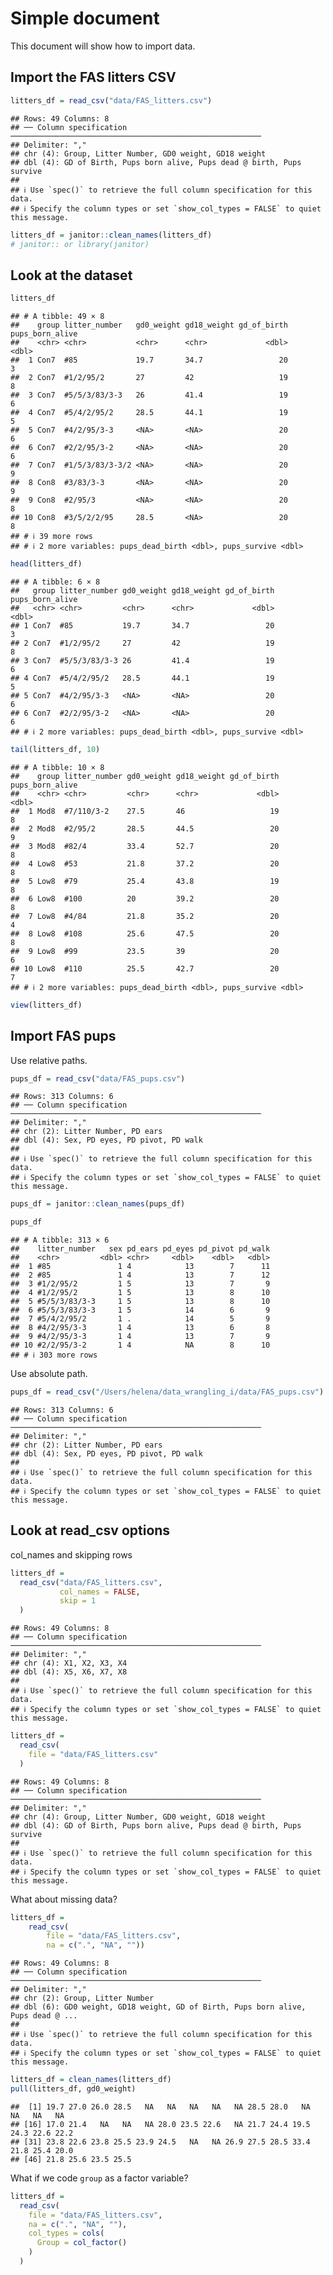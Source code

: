Simple document
================

This document will show how to import data.

## Import the FAS litters CSV

``` r
litters_df = read_csv("data/FAS_litters.csv")
```

    ## Rows: 49 Columns: 8
    ## ── Column specification ────────────────────────────────────────────────────────
    ## Delimiter: ","
    ## chr (4): Group, Litter Number, GD0 weight, GD18 weight
    ## dbl (4): GD of Birth, Pups born alive, Pups dead @ birth, Pups survive
    ## 
    ## ℹ Use `spec()` to retrieve the full column specification for this data.
    ## ℹ Specify the column types or set `show_col_types = FALSE` to quiet this message.

``` r
litters_df = janitor::clean_names(litters_df)
# janitor:: or library(janitor)
```

## Look at the dataset

``` r
litters_df
```

    ## # A tibble: 49 × 8
    ##    group litter_number   gd0_weight gd18_weight gd_of_birth pups_born_alive
    ##    <chr> <chr>           <chr>      <chr>             <dbl>           <dbl>
    ##  1 Con7  #85             19.7       34.7                 20               3
    ##  2 Con7  #1/2/95/2       27         42                   19               8
    ##  3 Con7  #5/5/3/83/3-3   26         41.4                 19               6
    ##  4 Con7  #5/4/2/95/2     28.5       44.1                 19               5
    ##  5 Con7  #4/2/95/3-3     <NA>       <NA>                 20               6
    ##  6 Con7  #2/2/95/3-2     <NA>       <NA>                 20               6
    ##  7 Con7  #1/5/3/83/3-3/2 <NA>       <NA>                 20               9
    ##  8 Con8  #3/83/3-3       <NA>       <NA>                 20               9
    ##  9 Con8  #2/95/3         <NA>       <NA>                 20               8
    ## 10 Con8  #3/5/2/2/95     28.5       <NA>                 20               8
    ## # ℹ 39 more rows
    ## # ℹ 2 more variables: pups_dead_birth <dbl>, pups_survive <dbl>

``` r
head(litters_df)
```

    ## # A tibble: 6 × 8
    ##   group litter_number gd0_weight gd18_weight gd_of_birth pups_born_alive
    ##   <chr> <chr>         <chr>      <chr>             <dbl>           <dbl>
    ## 1 Con7  #85           19.7       34.7                 20               3
    ## 2 Con7  #1/2/95/2     27         42                   19               8
    ## 3 Con7  #5/5/3/83/3-3 26         41.4                 19               6
    ## 4 Con7  #5/4/2/95/2   28.5       44.1                 19               5
    ## 5 Con7  #4/2/95/3-3   <NA>       <NA>                 20               6
    ## 6 Con7  #2/2/95/3-2   <NA>       <NA>                 20               6
    ## # ℹ 2 more variables: pups_dead_birth <dbl>, pups_survive <dbl>

``` r
tail(litters_df, 10)
```

    ## # A tibble: 10 × 8
    ##    group litter_number gd0_weight gd18_weight gd_of_birth pups_born_alive
    ##    <chr> <chr>         <chr>      <chr>             <dbl>           <dbl>
    ##  1 Mod8  #7/110/3-2    27.5       46                   19               8
    ##  2 Mod8  #2/95/2       28.5       44.5                 20               9
    ##  3 Mod8  #82/4         33.4       52.7                 20               8
    ##  4 Low8  #53           21.8       37.2                 20               8
    ##  5 Low8  #79           25.4       43.8                 19               8
    ##  6 Low8  #100          20         39.2                 20               8
    ##  7 Low8  #4/84         21.8       35.2                 20               4
    ##  8 Low8  #108          25.6       47.5                 20               8
    ##  9 Low8  #99           23.5       39                   20               6
    ## 10 Low8  #110          25.5       42.7                 20               7
    ## # ℹ 2 more variables: pups_dead_birth <dbl>, pups_survive <dbl>

``` r
view(litters_df)
```

## Import FAS pups

Use relative paths.

``` r
pups_df = read_csv("data/FAS_pups.csv")
```

    ## Rows: 313 Columns: 6
    ## ── Column specification ────────────────────────────────────────────────────────
    ## Delimiter: ","
    ## chr (2): Litter Number, PD ears
    ## dbl (4): Sex, PD eyes, PD pivot, PD walk
    ## 
    ## ℹ Use `spec()` to retrieve the full column specification for this data.
    ## ℹ Specify the column types or set `show_col_types = FALSE` to quiet this message.

``` r
pups_df = janitor::clean_names(pups_df)

pups_df
```

    ## # A tibble: 313 × 6
    ##    litter_number   sex pd_ears pd_eyes pd_pivot pd_walk
    ##    <chr>         <dbl> <chr>     <dbl>    <dbl>   <dbl>
    ##  1 #85               1 4            13        7      11
    ##  2 #85               1 4            13        7      12
    ##  3 #1/2/95/2         1 5            13        7       9
    ##  4 #1/2/95/2         1 5            13        8      10
    ##  5 #5/5/3/83/3-3     1 5            13        8      10
    ##  6 #5/5/3/83/3-3     1 5            14        6       9
    ##  7 #5/4/2/95/2       1 .            14        5       9
    ##  8 #4/2/95/3-3       1 4            13        6       8
    ##  9 #4/2/95/3-3       1 4            13        7       9
    ## 10 #2/2/95/3-2       1 4            NA        8      10
    ## # ℹ 303 more rows

Use absolute path.

``` r
pups_df = read_csv("/Users/helena/data_wrangling_i/data/FAS_pups.csv")
```

    ## Rows: 313 Columns: 6
    ## ── Column specification ────────────────────────────────────────────────────────
    ## Delimiter: ","
    ## chr (2): Litter Number, PD ears
    ## dbl (4): Sex, PD eyes, PD pivot, PD walk
    ## 
    ## ℹ Use `spec()` to retrieve the full column specification for this data.
    ## ℹ Specify the column types or set `show_col_types = FALSE` to quiet this message.

## Look at read_csv options

col_names and skipping rows

``` r
litters_df = 
  read_csv("data/FAS_litters.csv",
           col_names = FALSE,
           skip = 1
  )
```

    ## Rows: 49 Columns: 8
    ## ── Column specification ────────────────────────────────────────────────────────
    ## Delimiter: ","
    ## chr (4): X1, X2, X3, X4
    ## dbl (4): X5, X6, X7, X8
    ## 
    ## ℹ Use `spec()` to retrieve the full column specification for this data.
    ## ℹ Specify the column types or set `show_col_types = FALSE` to quiet this message.

``` r
litters_df = 
  read_csv(
    file = "data/FAS_litters.csv"
  )
```

    ## Rows: 49 Columns: 8
    ## ── Column specification ────────────────────────────────────────────────────────
    ## Delimiter: ","
    ## chr (4): Group, Litter Number, GD0 weight, GD18 weight
    ## dbl (4): GD of Birth, Pups born alive, Pups dead @ birth, Pups survive
    ## 
    ## ℹ Use `spec()` to retrieve the full column specification for this data.
    ## ℹ Specify the column types or set `show_col_types = FALSE` to quiet this message.

What about missing data?

``` r
litters_df = 
    read_csv(
        file = "data/FAS_litters.csv",
        na = c(".", "NA", ""))
```

    ## Rows: 49 Columns: 8
    ## ── Column specification ────────────────────────────────────────────────────────
    ## Delimiter: ","
    ## chr (2): Group, Litter Number
    ## dbl (6): GD0 weight, GD18 weight, GD of Birth, Pups born alive, Pups dead @ ...
    ## 
    ## ℹ Use `spec()` to retrieve the full column specification for this data.
    ## ℹ Specify the column types or set `show_col_types = FALSE` to quiet this message.

``` r
litters_df = clean_names(litters_df)
pull(litters_df, gd0_weight)
```

    ##  [1] 19.7 27.0 26.0 28.5   NA   NA   NA   NA   NA 28.5 28.0   NA   NA   NA   NA
    ## [16] 17.0 21.4   NA   NA   NA 28.0 23.5 22.6   NA 21.7 24.4 19.5 24.3 22.6 22.2
    ## [31] 23.8 22.6 23.8 25.5 23.9 24.5   NA   NA 26.9 27.5 28.5 33.4 21.8 25.4 20.0
    ## [46] 21.8 25.6 23.5 25.5

What if we code `group` as a factor variable?

``` r
litters_df = 
  read_csv(
    file = "data/FAS_litters.csv",
    na = c(".", "NA", ""),
    col_types = cols(
      Group = col_factor()
    )
  )
```
